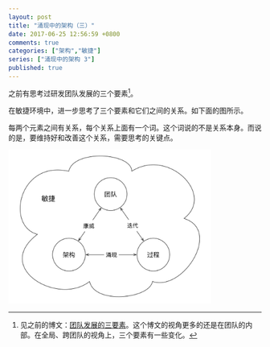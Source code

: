 ```yaml
---
layout: post
title: "涌现中的架构（三）"
date: 2017-06-25 12:56:59 +0800
comments: true
categories: ["架构","敏捷"]
series: ["涌现中的架构 3"]
published: true
---
```


之前有思考过研发团队发展的三个要素[^1]。

在敏捷环境中，进一步思考了三个要素和它们之间的关系。<!-- more -->如下面的图所示。

每两个元素之间有关系，每个关系上面有一个词。这个词说的不是关系本身。而说的是，要维持好和改善这个关系，需要思考的关键点。

<img src="/images/emergence/3Factor.png" width="80%"/>

[^1]: 见之前的博文：[团队发展的三要素](/blog/2016/05/02/3h/)。这个博文的视角更多的还是在团队的内部。在全局、跨团队的视角上，三个要素有一些变化。

